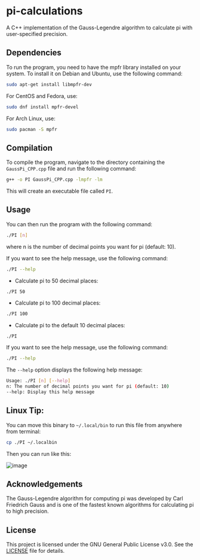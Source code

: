 # pi-calculations

A C++ implementation of the Gauss-Legendre algorithm to calculate pi with user-specified precision.

## Dependencies

To run the program, you need to have the mpfr library installed on your system. To install it on Debian and Ubuntu, use the following command:

```bash
sudo apt-get install libmpfr-dev
```

For CentOS and Fedora, use:

```bash
sudo dnf install mpfr-devel
```

For Arch Linux, use:

```bash
sudo pacman -S mpfr
```

## Compilation

To compile the program, navigate to the directory containing the `GaussPi_CPP.cpp` file and run the following command:

```bash
g++ -o PI GaussPi_CPP.cpp -lmpfr -lm
```

This will create an executable file called `PI`.

## Usage

You can then run the program with the following command:

```bash
./PI [n]
```

where n is the number of decimal points you want for pi (default: 10).

If you want to see the help message, use the following command:

```bash
./PI --help
```

- Calculate pi to 50 decimal places:

```code
./PI 50
```

- Calculate pi to 100 decimal places:

```bash
./PI 100
```

- Calculate pi to the default 10 decimal places:

```bash
./PI
```

If you want to see the help message, use the following command:

```bash
./PI --help
```

The `--help` option displays the following help message:

```bash
Usage: ./PI [n] [--help]
n: The number of decimal points you want for pi (default: 10)
--help: Display this help message
```

## Linux Tip:

You can move this binary to `~/.local/bin` to run this file from anywhere from terminal:

```bash
cp ./PI ~/.localbin
```

Then you can run like this:

![image](https://user-images.githubusercontent.com/57623612/225383144-d23b0521-96ee-4e89-a251-57e12a8a54c2.png)


## Acknowledgements

The Gauss-Legendre algorithm for computing pi was developed by Carl Friedrich Gauss and is one of the fastest known algorithms for calculating pi to high precision.

## License

This project is licensed under the GNU General Public License v3.0. See the [LICENSE](LICENSE) file for details.
